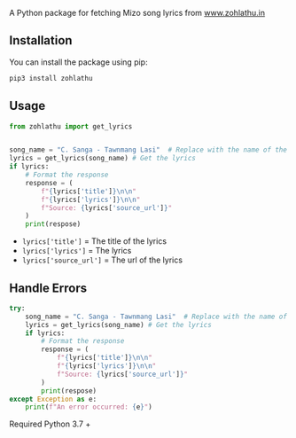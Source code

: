 A Python package for fetching Mizo song lyrics from www.zohlathu.in


## Installation

You can install the package using pip:
```bash
pip3 install zohlathu
```

## Usage
```python
from zohlathu import get_lyrics


song_name = "C. Sanga - Tawnmang Lasi"  # Replace with the name of the song you are requested
lyrics = get_lyrics(song_name) # Get the lyrics
if lyrics:
    # Format the response
    response = (
        f"{lyrics['title']}\n\n"
        f"{lyrics['lyrics']}\n\n"
        f"Source: {lyrics['source_url']}"
    )
    print(respose)
```

* `lyrics['title']` = The title of the lyrics
* `lyrics['lyrics']` = The lyrics
* `lyrics['source_url']` = The url of the lyrics

## Handle Errors
```python
try:
    song_name = "C. Sanga - Tawnmang Lasi"  # Replace with the name of the song you are requested
    lyrics = get_lyrics(song_name) # Get the lyrics
    if lyrics:
        # Format the response
        response = (
            f"{lyrics['title']}\n\n"
            f"{lyrics['lyrics']}\n\n"
            f"Source: {lyrics['source_url']}"
        )
        print(respose)
except Exception as e:
    print(f"An error occurred: {e}")
```


Required Python 3.7 +
